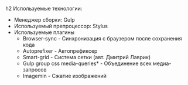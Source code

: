 h2 Используемые технологии:

* Менеджер сборки: Gulp
* Используемый препроцессор: Stylus
* Используемые плагины
  * Browser-sync - Синхронизация с браузером после сохранения кода
  * Autoprefixer - Автопрефиксер
  * Smart-grid - Система сетки (авт. Дмитрий Лаврик)
  * Gulp group css media-queries* - Объединение всех медиа-запросов
  * Imagemin - Сжатие изображений
